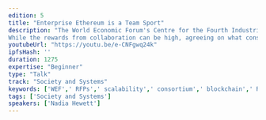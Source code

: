 ```yaml
---
edition: 5
title: "Enterprise Ethereum is a Team Sport"
description: "The World Economic Forum's Centre for the Fourth Industrial Revolution works with public and private sector around the world to deploy Ethereum solutions in a fair, inclusive and well-designed way and to maximize the benefits for society. From investigating the use of the technology to increase transparency and accountability in government processes to reduce corruption, to encouraging inclusive supply chain deployments to moving ahead decentralized global trade identities. As an impartial party to a number of industry-wide consortium efforts to solve key global issues, it is clear that collaboration, fair and well-designed governance systems are a key barrier to Ethereum adoption. I will share and explore lessons and insights learnt from existing and in-progress industry consortiums, together with what good consortium collaboration and governance looks like in a decentralized setting.
While the rewards from collaboration can be high, agreeing on what constitutes a fair and well-designed consortia governance system, let alone a joint blockchain platform, can be challenging. This is where many industry collaboration efforts have fallen apart. The presentation will focus on insights to foster industry- and ecosystem-wide blockchain collaboration - to increase the likelihood of success of Enterprise Ethereum adoption and thereby maximize the benefits of blockchain."
youtubeUrl: "https://youtu.be/e-CNFgwq24k"
ipfsHash: ''
duration: 1275
expertise: "Beginner"
type: "Talk"
track: "Society and Systems"
keywords: ['WEF',' RFPs',' scalability',' consortium',' blockchain',' ROI',' value',' general']
tags: ['Society and Systems']
speakers: ['Nadia Hewett']
---
```

